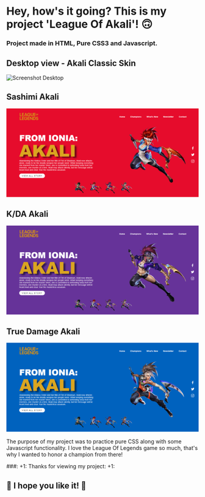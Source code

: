 # Hey, how's it going? This is my project 'League Of Akali'! 🙃

### Project made in HTML, Pure CSS3 and Javascript.

## Desktop view - Akali Classic Skin
![Screenshot Desktop](/readme.image/akali.png)

## Sashimi Akali
![Sashimi Screenshot](/readme.image/akali2.png)

## K/DA Akali
![Sashimi Screenshot](/readme.image/akali3.png)

## True Damage Akali
![Sashimi Screenshot](/readme.image/akali4.png)

The purpose of my project was to practice pure CSS along with some Javascript functionality. I love the League Of Legends game so much, that's why I wanted to honor a champion from there!

###: +1: Thanks for viewing my project: +1:

## 🚀 I hope you like it! 🚀